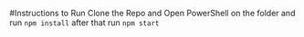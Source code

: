 #Instructions to Run
Clone the Repo and Open PowerShell on the folder and run `npm install` after that run `npm start`

